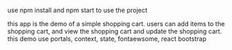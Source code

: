 use npm install and npm start to use the project

this app is the demo of a simple shopping cart.
users can add items to the shopping cart, and view the shopping cart and update the shopping cart.
this demo use portals, context, state, fontaewsome, react bootstrap
